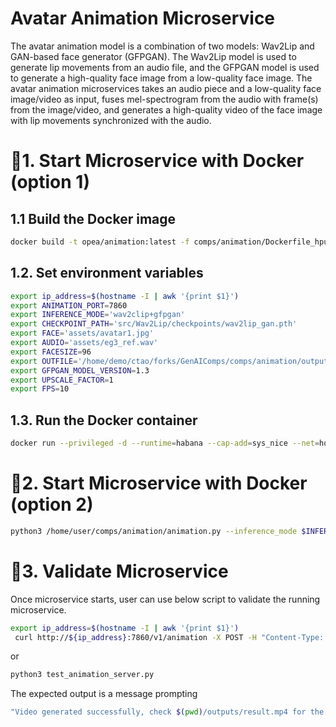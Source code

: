 # Avatar Animation Microservice
The avatar animation model is a combination of two models: Wav2Lip and GAN-based face generator (GFPGAN). The Wav2Lip model is used to generate lip movements from an audio file, and the GFPGAN model is used to generate a high-quality face image from a low-quality face image. The avatar animation microservices takes an audio piece and a low-quality face image/video as input, fuses mel-spectrogram from the audio with frame(s) from the image/video, and generates a high-quality video of the face image with lip movements synchronized with the audio.


# 🚀1. Start Microservice with Docker (option 1)
## 1.1 Build the Docker image
```bash
docker build -t opea/animation:latest -f comps/animation/Dockerfile_hpu .
```

## 1.2. Set environment variables
```bash
export ip_address=$(hostname -I | awk '{print $1}')
export ANIMATION_PORT=7860 
export INFERENCE_MODE='wav2clip+gfpgan'
export CHECKPOINT_PATH='src/Wav2Lip/checkpoints/wav2lip_gan.pth'
export FACE='assets/avatar1.jpg'
export AUDIO='assets/eg3_ref.wav'
export FACESIZE=96
export OUTFILE='/home/demo/ctao/forks/GenAIComps/comps/animation/outputs/result.mp4'
export GFPGAN_MODEL_VERSION=1.3
export UPSCALE_FACTOR=1
export FPS=10
```

## 1.3. Run the Docker container
<!-- docker run --privileged --rm -itd -->
```bash
docker run --privileged -d --runtime=habana --cap-add=sys_nice --net=host --ipc=host --name "animation-service" -v /var/run/docker.sock:/var/run/docker.sock -v /usr/bin/docker:/usr/bin/docker -v $(pwd):$(pwd) -w /home/user/comps/animation -e HABANA_VISIBLE_DEVICES="3" -e OMPI_MCA_btl_vader_single_copy_mechanism=none -e PYTHON=/usr/bin/python3.10 -e INFERENCE_MODE=$INFERENCE_MODE -e CHECKPOINT_PATH=$CHECKPOINT_PATH -e FACE=$FACE -e AUDIO=$AUDIO -e FACESIZE=$FACESIZE -e OUTFILE=$OUTFILE -e GFPGAN_MODEL_VERSION=$GFPGAN_MODEL_VERSION -e UPSCALE_FACTOR=$UPSCALE_FACTOR -e FPS=$FPS -e ANIMATION_PORT=$ANIMATION_PORT opea/animation:latest
```


# 🚀2. Start Microservice with Docker (option 2)
```bash
python3 /home/user/comps/animation/animation.py --inference_mode $INFERENCE_MODE --checkpoint_path $CHECKPOINT_PATH --face $FACE --audio $AUDIO --outfile $OUTFILE --img_size $FACESIZE -v $GFPGAN_MODEL_VERSION -s $UPSCALE_FACTOR --fps $FPS --only_center_face --bg_upsampler None
```


# 🚀3. Validate Microservice
Once microservice starts, user can use below script to validate the running microservice.
```bash
export ip_address=$(hostname -I | awk '{print $1}')
 curl http://${ip_address}:7860/v1/animation -X POST -H "Content-Type: application/json" -d '{"image":"", "audio":""}'
```
or
```bash
python3 test_animation_server.py
```
The expected output is a message prompting
```bash
"Video generated successfully, check $(pwd)/outputs/result.mp4 for the result."
```
